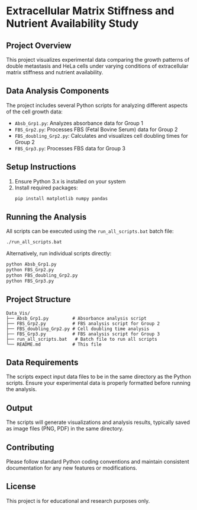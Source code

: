 # Extracellular Matrix Stiffness and Nutrient Availability Study

## Project Overview
This project visualizes experimental data comparing the growth patterns of double metastasis and HeLa cells under varying conditions of extracellular matrix stiffness and nutrient availability.

## Data Analysis Components
The project includes several Python scripts for analyzing different aspects of the cell growth data:

- `Absb_Grp1.py`: Analyzes absorbance data for Group 1
- `FBS_Grp2.py`: Processes FBS (Fetal Bovine Serum) data for Group 2
- `FBS_doubling_Grp2.py`: Calculates and visualizes cell doubling times for Group 2
- `FBS_Grp3.py`: Processes FBS data for Group 3

## Setup Instructions
1. Ensure Python 3.x is installed on your system
2. Install required packages:
   ```bash
   pip install matplotlib numpy pandas
   ```

## Running the Analysis
All scripts can be executed using the `run_all_scripts.bat` batch file:
```bash
./run_all_scripts.bat
```

Alternatively, run individual scripts directly:
```bash
python Absb_Grp1.py
python FBS_Grp2.py
python FBS_doubling_Grp2.py
python FBS_Grp3.py
```

## Project Structure
```
Data_Vis/
├── Absb_Grp1.py         # Absorbance analysis script
├── FBS_Grp2.py          # FBS analysis script for Group 2
├── FBS_doubling_Grp2.py # Cell doubling time analysis
├── FBS_Grp3.py          # FBS analysis script for Group 3
├── run_all_scripts.bat   # Batch file to run all scripts
└── README.md            # This file
```

## Data Requirements
The scripts expect input data files to be in the same directory as the Python scripts. Ensure your experimental data is properly formatted before running the analysis.

## Output
The scripts will generate visualizations and analysis results, typically saved as image files (PNG, PDF) in the same directory.

## Contributing
Please follow standard Python coding conventions and maintain consistent documentation for any new features or modifications.

## License
This project is for educational and research purposes only.